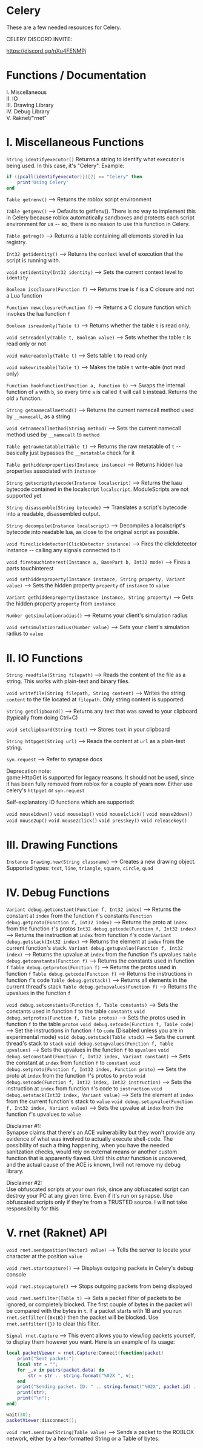 # Celery<br>
These are a few needed resources for Celery.<br>

CELERY DISCORD INVITE: <br>

https://discord.gg/nXu4FENMPj<br>

# Functions / Documentation<br>

I. Miscellaneous<br>
II. IO<br>
III. Drawing Library<br>
IV. Debug Library<br>
V. Raknet/"rnet"<br>

# I. Miscellaneous Functions<br>

`String identifyexecutor()`
Returns a string to identify what executor is being used. In this case, it's "Celery". Example:<br>
```lua
if ({pcall(identifyexecutor)})[2] == "Celery" then
    print'Using Celery'
end
```


`Table getrenv()` --> Returns the roblox script environment


`Table getgenv()` --> Defaults to getfenv(). There is no way to implement this in Celery because roblox automatically sandboxes and protects each script environment for us -- so, there is no reason to use this function in Celery.


`Table getreg()` --> Returns a table containing all elements stored in lua registry.


`Int32 getidentity()` --> Returns the context level of execution that the script is running with.


`void setidentity(Int32 identity)` --> Sets the current context level to `identity`


`Boolean iscclosure(Function f)` --> Returns true is `f` is a C closure and not a Lua function


`Function newcclosure(Function f)` --> Returns a C closure function which invokes the lua function `f`


`Boolean isreadonly(Table t)` --> Returns whether the table `t` is read only.


`void setreadonly(Table t, Boolean value)` --> Sets whether the table `t` is read only or not


`void makereadonly(Table t)` --> Sets table `t` to read only


`void makewriteable(Table t)` --> Makes the table `t` write-able (not read only)


`Function hookfunction(Function a, Function b)` --> Swaps the internal function of `a` with `b`, so every time `a` is called it will call `b` instead. Returns the old `a` function.


`String getnamecallmethod()` --> Returns the current namecall method used by `__namecall`, as a string


`void setnamecallmethod(String method)` --> Sets the current namecall method used by `__namecall` to `method`


`Table getrawmetatable(Table t)` --> Returns the raw metatable of `t` -- basically just bypasses the `__metatable` check for it


`Table gethiddenproperties(Instance instance)` --> Returns hidden lua properties associated with `instance`


`String getscriptbytecode(Instance localscript)` --> Returns the luau bytecode contained in the localscript `localscript`. ModuleScripts are not supported yet


`String disassemble(String bytecode)` --> Translates a script's bytecode into a readable, disassembled output.


`String decompile(Instance localscript)` --> Decompiles a localscript's bytecode into readable lua, as close to the original script as possible. 


`void fireclickdetector(ClickDetector instance)` --> Fires the clickdetector instance -- calling any signals connected to it


`void firetouchinterest(Instance a, BasePart b, Int32 mode)` --> Fires a parts touchinterest


`void sethiddenproperty(Instance instance, String property, Variant value)` --> Sets the hidden property `property` of `instance` to `value`


`Variant gethiddenproperty(Instance instance, String property)` --> Gets the hidden property `property` from `instance`


`Number getsimulationradius()` --> Returns your client's simulation radius


`void setsimulationradius(Number value)` --> Sets your client's simulation radius to `value`







# II. IO Functions<br>

`String readfile(String filepath)` --> Reads the content of the file as a string. This works with plain-text and binary files.


`void writefile(String filepath, String content)` --> Writes the string `content` to the file located at `filepath`. Only string content is supported.


`String getclipboard()` --> Returns any text that was saved to your clipboard (typically from doing Ctrl+C)


`void setclipboard(String text)` --> Stores `text` in your clipboard


`String httpget(String url)` --> Reads the content at `url` as a plain-text string.


`syn.request` --> Refer to synapse docs


Deprecation note:<br>
game:HttpGet is supported for legacy reasons. It should not be used, since it has been fully removed from roblox for a couple of years now. Either use celery's `httpget` or `syn.request`


Self-explanatory IO functions which are supported:

`void mouse1down()`
`void mouse1up()`
`void mouse1click()`
`void mouse2down()`
`void mouse2up()`
`void mouse2click()`
`void presskey()`
`void releasekey()`



# III. Drawing Functions<br>


`Instance Drawing.new(String classname)` --> Creates a new drawing object. Supported types:
`text`, `line`, `triangle`, `square`, `circle`, `quad`



# IV. Debug Functions<br>


`Variant debug.getconstant(Function f, Int32 index)` --> Returns the constant at `index` from the function `f`'s constants
`Function debug.getproto(Function f, Int32 index)` --> Returns the proto at `index` from the function `f`'s protos
`Int32 debug.getcode(Function f, Int32 index)` --> Returns the instruction at `index` from function `f`'s code
`Variant debug.getstack(Int32 index)` --> Returns the element at `index` from the current function's stack.
`Variant debug.getupvalue(Function f, Int32 index)` --> Returns the upvalue at `index` from the function `f`'s upvalues
`Table debug.getconstants(Function f)` --> Returns the constants used in function `f`
`Table debug.getprotos(Function f)` --> Returns the protos used in function `f`
`Table debug.getcode(Function f)` --> Returns the instructions in function `f`'s code
`Table debug.getstack()` --> Returns all elements in the current thread's stack
`Table debug.getupvalues(Function f)` --> Returns the upvalues in the function `f`

`void debug.setconstants(Function f, Table constants)` --> Sets the constants used in function `f` to the table `constants`
`void debug.setprotos(Function f, Table protos)` --> Sets the protos used in function `f` to the table `protos`
`void debug.setcode(Function f, Table code)` --> Set the instructions in function `f` to `code` (Disabled unless you are in experimental mode)
`void debug.setstack(Table stack)` --> Sets the current thread's stack to `stack`
`void debug.setupvalues(Function f, Table upvalues)` --> Sets the upvalues in the function `f` to `upvalues`
`void debug.setconstant(Function f, Int32 index, Variant constant)` --> Sets the constant at `index` from function `f` to `constant`
`void debug.setproto(Function f, Int32 index, Function proto)` --> Sets the proto at `index` from the function `f`'s protos to `proto`
`void debug.setcode(Function f, Int32 index, Int32 instruction)` --> Sets the instruction at `index` from function `f`'s code to `instruction`
`void debug.setstack(Int32 index, Variant value)` --> Sets the element at `index` from the current function's stack to `value`
`void debug.setupvalue(Function f, Int32 index, Variant value)` --> Sets the upvalue at `index` from the function `f`'s upvalues to `value`


Disclaimer #1:<br>
Synapse claims that there's an ACE vulnerability but they won't provide any evidence of what was involved to actually execute shell-code. The possibility of such a thing happening, when you have the needed sanitzation checks, would rely on external means or another custom function that is apparently flawed. Until this _other_ function is uncovered, and the actual cause of the ACE is known, I will not remove my debug library.<br>

Disclaimer #2:<br>
Use obfuscated scripts at your own risk, since any obfuscated script can destroy your PC at any given time. Even if it's run on synapse. Use obfuscated scripts only if they're from a TRUSTED source. I will not take responsibility for this<br>



# V. rnet (Raknet) API


`void rnet.sendposition(Vector3 value)` --> Tells the server to locate your character at the position `value`


`void rnet.startcapture()` --> Displays outgoing packets in Celery's debug console


`void rnet.stopcapture()` --> Stops outgoing packets from being displayed


`void rnet.setfilter(Table t)` --> Sets a packet filter of packets to be ignored, or completely blocked. The first couple of bytes in the packet will be compared with the bytes in `t`. If a packet starts with 1B and you run `rnet.setfilter({0x1B})` then the packet will be blocked. Use `rnet.setfilter({})` to clear this filter.


`Signal rnet.Capture` --> This event allows you to view/log packets yourself, to display them however you want. Here is an example of its usage:
```lua
local packetViewer = rnet.Capture:Connect(function(packet)
    print("Sent packet:")
    local str = "";
    for _,v in pairs(packet.data) do
        str = str .. string.format("%02X ", v);
    end
    print("Sending packet. ID: " .. string.format("%02X", packet.id) .. ". Full packet:");
    print(str);
    print("\n");
end)

wait(30);
packetViewer:disconnect();
```


`void rnet.sendraw(String|Table value)` --> Sends a packet to the ROBLOX network, either by a hex-formatted String or a Table of bytes.









